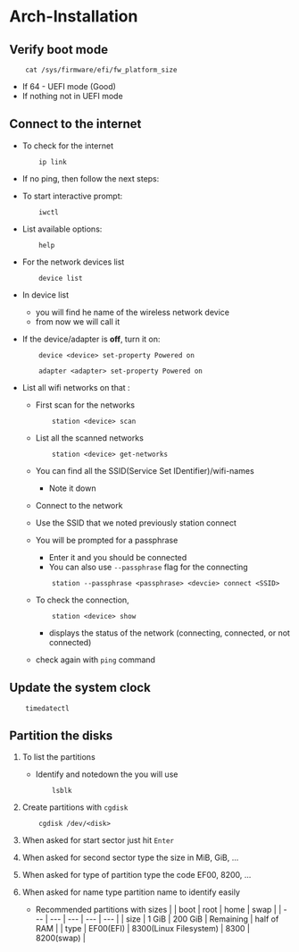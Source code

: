 # Arch-Installation

## Verify boot mode

```
	cat /sys/firmware/efi/fw_platform_size
```

- If 64 - UEFI mode (Good)
- If nothing not in UEFI mode

## Connect to the internet

- To check for the internet
	```
		ip link
	```
- If no ping, then follow the next steps:
- To start interactive prompt:
	```
		iwctl
	```
- List available options:

	```
		help
	```
 
- For the network devices list

	```
		device list
	```
 
- In device list
  - you will find he name of the wireless network device
  - from now we will call it <device>
- If the device/adapter is **off**, turn it on:

	```
		device <device> set-property Powered on
	```

	```
		adapter <adapter> set-property Powered on
	```
 
- List all wifi networks on that <device>:
  - First scan for the networks
  
	```
		station <device> scan
	```
  
  - List all the scanned networks
  
	```
		station <device> get-networks
	```
  
  - You can find all the SSID(Service Set IDentifier)/wifi-names
    - Note it down
  - Connect to the network
  - Use the SSID that we noted previously
    station <device> connect <SSID>
  - You will be prompted for a passphrase
    - Enter it and you should be connected
    - You can also use `--passphrase` flag for the connecting

	```
		station --passphrase <passphrase> <devcie> connect <SSID>
	```
  
  - To check the connection,
    
	```
		station <device> show
	```

	- displays the status of the network (connecting, connected, or not connected)
  - check again with `ping` command

## Update the system clock

```
	timedatectl
```

## Partition the disks

1. To list the partitions
	- Identify and notedown the <disk> you will use
	
		```
			lsblk
		```
  
2. Create partitions with `cgdisk`
	
 	```
 		cgdisk /dev/<disk>
 	```

3. When asked for start sector just hit `Enter`
4. When asked for second sector type the size in MiB, GiB, ...
5. When asked for type of partition type the code EF00, 8200, ...
6. When asked for name type partition name to identify easily

	- Recommended partitions with sizes
| | boot | root | home | swap |
| --- | --- | --- | --- | --- |
| size | 1 GiB | 200 GiB | Remaining | half of RAM |
| type | EF00(EFI) | 8300(Linux Filesystem) | 8300 | 8200(swap) |
